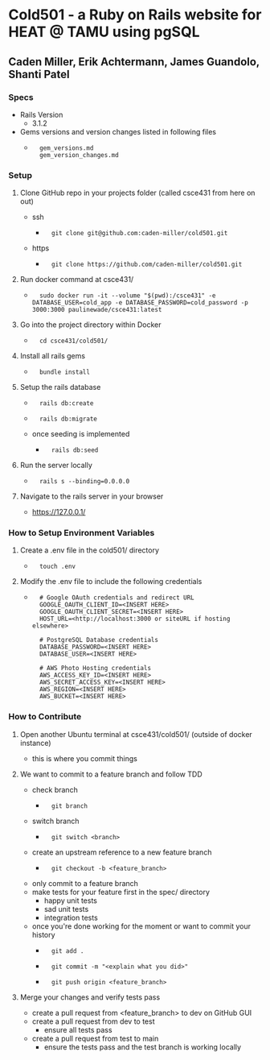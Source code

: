 # Cold501 - a Ruby on Rails website for HEAT @ TAMU using pgSQL 
## Caden Miller, Erik Achtermann, James Guandolo, Shanti Patel

### Specs

- Rails Version
	- 3.1.2
- Gems versions and version changes listed in following files
	- ```console
		gem_versions.md
		gem_version_changes.md
	  ```

### Setup

1. Clone GitHub repo in your projects folder (called csce431 from here on out)
	- ssh
		- ```console
			git clone git@github.com:caden-miller/cold501.git
		  ```
	- https
		- ```console
			git clone https://github.com/caden-miller/cold501.git
		  ```

2. Run docker command at csce431/ 
	- ```console
		sudo docker run -it --volume "$(pwd):/csce431" -e DATABASE_USER=cold_app -e DATABASE_PASSWORD=cold_password -p 3000:3000 paulinewade/csce431:latest
	  ```

3. Go into the project directory within Docker
	- ```console
		cd csce431/cold501/
	  ```

4. Install all rails gems
	- ```console
		bundle install
	  ```

5. Setup the rails database
	- ```console
		rails db:create
	  ```
	- ```console
		rails db:migrate
	  ```
	- once seeding is implemented 
		- ```console
			rails db:seed
		  ```

6. Run the server locally
	- ```console
		rails s --binding=0.0.0.0
	  ```

7. Navigate to the rails server in your browser
	- https://127.0.0.1/

### How to Setup Environment Variables
1. Create a .env file in the cold501/ directory
	- ```console
		touch .env
	  ```
2. Modify the .env file to include the following credentials
	- ```console
		# Google OAuth credentials and redirect URL
		GOOGLE_OAUTH_CLIENT_ID=<INSERT HERE>
		GOOGLE_OAUTH_CLIENT_SECRET=<INSERT HERE>
		HOST_URL=<http://localhost:3000 or siteURL if hosting elsewhere>

		# PostgreSQL Database credentials
		DATABASE_PASSWORD=<INSERT HERE>
		DATABASE_USER=<INSERT HERE>
		
		# AWS Photo Hosting credentials
		AWS_ACCESS_KEY_ID=<INSERT HERE>
		AWS_SECRET_ACCESS_KEY=<INSERT HERE>
		AWS_REGION=<INSERT HERE>
		AWS_BUCKET=<INSERT HERE>
	  ```

### How to Contribute

1. Open another Ubuntu terminal at csce431/cold501/ (outside of docker instance)
	- this is where you commit things

2. We want to commit to a feature branch and follow TDD
	- check branch
		- ```console
			git branch
		  ```
	- switch branch
		- ```console
			git switch <branch>
		  ```
	- create an upstream reference to a new feature branch
		- ```console
			git checkout -b <feature_branch>
		  ```
	- only commit to a feature branch
	- make tests for your feature first in the spec/ directory
		- happy unit tests
		- sad unit tests
		- integration tests
	- once you're done working for the moment or want to commit your history
		- ```console
			git add .
		  ```
		- ```console
			git commit -m "<explain what you did>"
		  ```
		- ```console
			git push origin <feature_branch>
		  ```

3. Merge your changes and verify tests pass
	- create a pull request from <feature_branch> to dev on GitHub GUI
	- create a pull request from dev to test
		- ensure all tests pass
	- create a pull request from test to main
		- ensure the tests pass and the test branch is working locally
